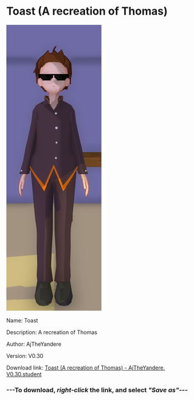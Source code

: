 # Toast (A recreation of Thomas)

<img src = "https://raw.githubusercontent.com/Arbiter1223/Daigaku-Gurashi-Custom-Students/master/Students/Files/Toast%20(A%20recreation%20of%20Thomas).png">

Name: Toast

Description: A recreation of Thomas

Author: AjTheYandere

Version: V0.30

Download link: <a href="https://raw.githubusercontent.com/Arbiter1223/Daigaku-Gurashi-Custom-Students/master/Students/Files/Toast%20(A%20recreation%20of%20Thomas)%20-%20AjTheYandere%2C%20V0.30.student">Toast (A recreation of Thomas) - AjTheYandere, V0.30.student</a>

### ---**To download, _right-click_ the link, and select _"Save as"_**---
